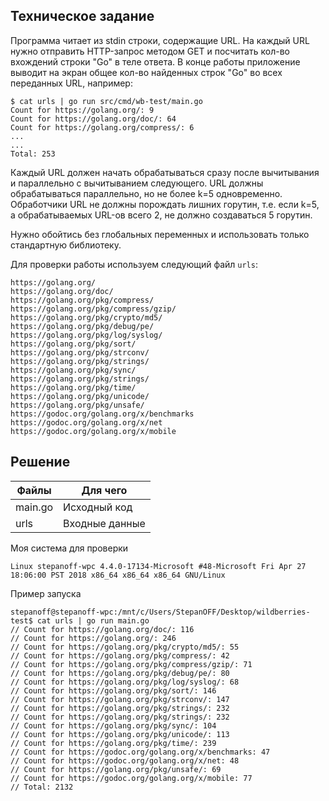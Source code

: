 ## Техническое задание

Программа читает из stdin строки, содержащие URL. На каждый URL нужно отправить HTTP-запрос методом GET и посчитать кол-во вхождений строки "Go" в теле ответа. В конце работы приложение выводит на экран общее кол-во найденных строк "Go" во всех переданных URL, например:

```
$ cat urls | go run src/cmd/wb-test/main.go
Count for https://golang.org/: 9
Count for https://golang.org/doc/: 64
Count for https://golang.org/compress/: 6
...
...
Total: 253
```

Каждый URL должен начать обрабатываться сразу после вычитывания и параллельно с вычитыванием следующего. URL должны обрабатываться параллельно, но не более k=5 одновременно. Обработчики URL не должны порождать лишних горутин, т.е. если k=5, а обрабатываемых URL-ов всего 2, не должно создаваться 5 горутин.

Нужно обойтись без глобальных переменных и использовать только стандартную библиотеку.

Для проверки работы используем следующий файл `urls`:

```
https://golang.org/
https://golang.org/doc/
https://golang.org/pkg/compress/
https://golang.org/pkg/compress/gzip/
https://golang.org/pkg/crypto/md5/
https://golang.org/pkg/debug/pe/
https://golang.org/pkg/log/syslog/
https://golang.org/pkg/sort/
https://golang.org/pkg/strconv/
https://golang.org/pkg/strings/
https://golang.org/pkg/sync/
https://golang.org/pkg/strings/
https://golang.org/pkg/time/
https://golang.org/pkg/unicode/
https://golang.org/pkg/unsafe/
https://godoc.org/golang.org/x/benchmarks
https://godoc.org/golang.org/x/net
https://godoc.org/golang.org/x/mobile
```

## Решение

| Файлы   | Для чего       |
| ------- | -------------- |
| main.go | Исходный код   |
| urls    | Входные данные |

Моя система для проверки

```
Linux stepanoff-wpc 4.4.0-17134-Microsoft #48-Microsoft Fri Apr 27 18:06:00 PST 2018 x86_64 x86_64 x86_64 GNU/Linux
```

Пример запуска

```
stepanoff@stepanoff-wpc:/mnt/c/Users/StepanOFF/Desktop/wildberries-test$ cat urls | go run main.go
// Count for https://golang.org/doc/: 116
// Count for https://golang.org/: 246
// Count for https://golang.org/pkg/crypto/md5/: 55
// Count for https://golang.org/pkg/compress/: 42
// Count for https://golang.org/pkg/compress/gzip/: 71
// Count for https://golang.org/pkg/debug/pe/: 80
// Count for https://golang.org/pkg/log/syslog/: 68
// Count for https://golang.org/pkg/sort/: 146
// Count for https://golang.org/pkg/strconv/: 147
// Count for https://golang.org/pkg/strings/: 232
// Count for https://golang.org/pkg/strings/: 232
// Count for https://golang.org/pkg/sync/: 104
// Count for https://golang.org/pkg/unicode/: 113
// Count for https://golang.org/pkg/time/: 239
// Count for https://godoc.org/golang.org/x/benchmarks: 47
// Count for https://godoc.org/golang.org/x/net: 48
// Count for https://golang.org/pkg/unsafe/: 69
// Count for https://godoc.org/golang.org/x/mobile: 77
// Total: 2132
```
